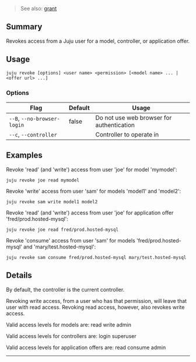 > See also: [grant](/t/10196)

## Summary
Revokes access from a Juju user for a model, controller, or application offer.

## Usage
```juju revoke [options] <user name> <permission> [<model name> ... | <offer url> ...]```

### Options
| Flag | Default | Usage |
| --- | --- | --- |
| `--B`, `--no-browser-login` | false | Do not use web browser for authentication |
| `--c`, `--controller` |  | Controller to operate in |

## Examples

Revoke 'read' (and 'write') access from user 'joe' for model 'mymodel':

    juju revoke joe read mymodel

Revoke 'write' access from user 'sam' for models 'model1' and 'model2':

    juju revoke sam write model1 model2

Revoke 'read' (and 'write') access from user 'joe' for application offer 'fred/prod.hosted-mysql':

    juju revoke joe read fred/prod.hosted-mysql

Revoke 'consume' access from user 'sam' for models 'fred/prod.hosted-mysql' and 'mary/test.hosted-mysql':

    juju revoke sam consume fred/prod.hosted-mysql mary/test.hosted-mysql


## Details
By default, the controller is the current controller.

Revoking write access, from a user who has that permission, will leave
that user with read access. Revoking read access, however, also revokes
write access.

Valid access levels for models are:
    read
    write
    admin

Valid access levels for controllers are:
    login
    superuser

Valid access levels for application offers are:
    read
    consume
    admin

---

